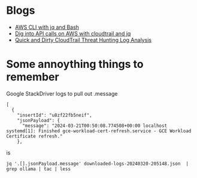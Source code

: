 # Blogs
- [AWS CLI with jq and Bash](https://medium.com/circuitpeople/aws-cli-with-jq-and-bash-9d54e2eabaf1)
- [Dig into API calls on AWS with cloudtrail and jq](https://medium.com/@pascalwhoop/dig-into-api-calls-on-aws-with-cloudtrail-and-jq-38899c89b9ab)
- [Quick and Dirty CloudTrail Threat Hunting Log Analysis](https://medium.com/@george.fekkas/quick-and-dirty-cloudtrail-threat-hunting-log-analysis-b64af10ef923)

# Some annoything things to remember

Google StackDriver logs to pull out .message

```
[
  {
    "insertId": "u8zf22fb5neif",
    "jsonPayload": {
      "message": "2024-03-21T00:50:08.774508+00:00 localhost systemd[1]: Finished gce-workload-cert-refresh.service - GCE Workload Certificate refresh."
    },
````

is

```
jq '.[].jsonPayload.message' downloaded-logs-20240320-205148.json  | grep ollama | tac | less
```
